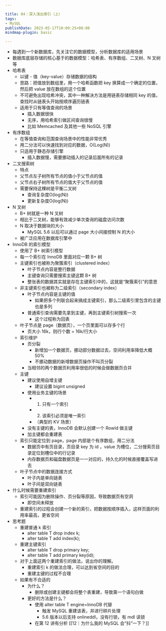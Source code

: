 ```yaml
---

title: 04｜深入浅出索引（上）
tags:
- MySQL
publishDate: 2023-05-17T10:09:25+08:00
mindmap-plugin: basic

---
```


- 每遇到一个新数据库，先关注它的数据模型，分析数据库的适用场景
- 数据库底层存储的核心基于的数据模型：哈希表、有序数组、二叉树、N 叉树等
- 哈希表
  - 以键 - 值（key-value）存储数据的结构
  - 思路：把值放到数组里，用一个哈希函数把 key 换算成一个确定的位置，然后把 value 放在数组的这个位置
  - 不可避免出现哈希冲突，其中一种解决方法是用链表存储相同 key 的值，查找时从链表头开始按顺序遍历链表
  - 适用于只有等值查询的场景
    - 插入数据很快
    - 无序，用哈希索引做区间查询很慢
    - 比如 Memcached 及其他一些 NoSQL 引擎
- 有序数组
  - 在等值查询和范围查询场景中的性能非常优秀
  - 用二分法可以快速找到对应的数据，O(Log(N))
  - 只适用于静态存储引擎
    - 插入数据慢，需要挪动插入的记录后面所有的记录
- 二叉搜索树
  - 特点
  - 父节点左子树所有节点的值小于父节点的值
  - 父节点右子树所有节点的值大于父节点的值
  - 需要保持这棵树是平衡二叉树
    - 查询复杂度O(log(N))
    - 更新复杂度O(log(N))
- N 叉树
  - B+ 树就是一种 N 叉树
  - 相比于二叉树，能够有效减少单次查询的磁盘访问次数
  - N 取决于数据块的大小
    - MySQL 5.6 以后可以通过 page 大小间接控制 N 的大小
  - 被广泛应用在数据库引擎中
- InnoDB 的索引模型
  - 使用了 B+ 树索引模型
  - 每一个索引在 InnoDB 里面对应一颗 B+ 树
  - 主键索引也被称为聚簇索引（clustered index）
    - 叶子节点内容是整行数据
    - 主键查询只需要搜索主键这颗 B+ 树
    - 整张表的数据其实就是存在主键索引中的，这就是“聚簇索引”的意思
  - 非主键索引也被称为二级索引（secondary index）
    - 叶子节点内容是主键的值
      - 如果把多个列联合起来搞成主键索引，那么二级索引里包含的主键也是多列
    - 普通索引查询需要先拿到主键，再到主键索引树搜索一次
      - 这个过程称为回表
  - 叶子节点是 page（数据页），一个页里面可以存多个行
    - 页大小 16k，则行个数 = 16k/行大小
  - 索引维护
    - 页分裂
      - 新增加一个数据页，挪动部分数据过去，空间利用率降低大概 50%
      - 不挪动数据的新增数据页操作不叫页分裂
    - 当相邻的两个数据页利用率很低的时候会做数据页合并
  - 主键
    - 建议使用自增主键
      - 建议设置 bigint unsigned
    - 使用业务主键的场景
      - 1. 只有一个索引
      - 2. 该索引必须是唯一索引
      - （典型的 KV 场景）
    - 没有主键的表，InnoDB 会默认创建一个 RowId 做主键
    - 加主键都会重建表
  - 索引只能定位到 page，page 内部是个有序数组，用二分法
    - 数据页中有页目录，页目录 key 为 id ，value 为槽位，二分搜索页目录定位到槽位中的行记录
    - 内存数据页和磁盘数据页是一一对应的，持久化的时候直接覆盖写进去
  - 叶子节点中的数据连接方式
    - 叶子内是单向链表
    - 叶子间是双向链表
- 什么时候需要重建索引
  - 索引可能因为删除操作、页分裂等原因，导致数据页有空洞
    - 即空间未释放
  - 重建索引的过程会创建一个新的索引，把数据按顺序插入，这样页面的利用率最高，更省空间
- 思考题
  - 重建普通 k 索引
    - alter table T drop index k;
    - alter table T add index(k);
  - 重建主键索引
    - alter table T drop primary key;
    - alter table T add primary key(id);
  - 对于上面这两个重建索引的做法，说出你的理解。
    - 重建索引 k 的做法合理，可以达到省空间的目的
    - 重建主键的过程不合理
  - 如果有不合适的
    - 为什么？
      - 删除或创建主键都会将整个表重建，导致第一个语句白做
    - 更好的方法是什么？
      - 使用 alter table T engine=InnoDB 代替
        - 触发 MySQL 重建该表，并进行碎片处理
        - 5.6 版本以后支持 onlineddl，没有行锁，有 mdl 读锁
      - 在第 12 讲有分析 [[12｜为什么我的 MySQL 会“抖”一下？]]
